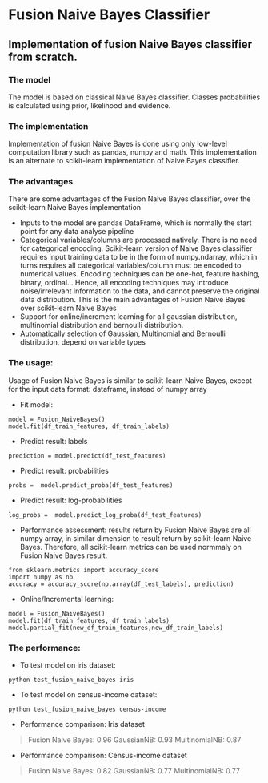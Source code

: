 # Fusion Naive Bayes Classifier
## Implementation of fusion Naive Bayes classifier from scratch.

### The model
The model is based on classical Naive Bayes classifier. Classes probabilities is calculated using prior, likelihood and evidence.

### The implementation
Implementation of fusion Naive Bayes is done using only low-level computation library such as pandas, numpy and math. 
This implementation is an alternate to scikit-learn implementation of Naive Bayes classifier.

### The advantages
There are some advantages of the Fusion Naive Bayes classifier, over the scikit-learn Naive Bayes implementation

- Inputs to the model are pandas DataFrame, which is normally the start point for any data analyse pipeline
- Categorical variables/columns are processed natively. There is no need for categorical encoding. Scikit-learn version of Naive Bayes classifier requires input training data to be in the form of numpy.ndarray, which in turns requires all categorical variables/column must be encoded to numerical values. Encoding techniques can be one-hot, feature hashing, binary, ordinal... Hence, all encoding techniques may introduce noise/irrelevant information to the data, and cannot preserve the original data distribution. This is the main advantages of Fusion Naive Bayes over scikit-learn Naive Bayes
- Support for online/increment learning for all gaussian distribution, multinomial distribution and bernoulli distribution.
- Automatically selection of Gaussian, Multinomial and Bernoulli distribution, depend on variable types

### The usage:
Usage of Fusion Naive Bayes is similar to scikit-learn Naive Bayes, except for the input data format: dataframe, instead of numpy array

- Fit model:
```
model = Fusion_NaiveBayes()
model.fit(df_train_features, df_train_labels)
```

- Predict result: labels
```
prediction = model.predict(df_test_features)
```

- Predict result: probabilities
```
probs =  model.predict_proba(df_test_features)
```

- Predict result: log-probabilities
```
log_probs =  model.predict_log_proba(df_test_features)
```

- Performance assessment: results return by Fusion Naive Bayes are all numpy array, in similar dimension to result return by scikit-learn Naive Bayes. Therefore, all scikit-learn metrics can be used normmaly on Fusion Naive Bayes result.
```
from sklearn.metrics import accuracy_score
import numpy as np
accuracy = accuracy_score(np.array(df_test_labels), prediction)
```

- Online/Incremental learning:
```
model = Fusion_NaiveBayes()
model.fit(df_train_features, df_train_labels)
model.partial_fit(new_df_train_features,new_df_train_labels)
```

### The performance:
- To test model on iris dataset:
```
python test_fusion_naive_bayes iris
```
- To test model on census-income dataset:
```
python test_fusion_naive_bayes census-income
```

- Performance comparison: Iris dataset
> Fusion Naive Bayes: 0.96
> GaussianNB: 0.93
> MultinomialNB: 0.87

- Performance comparison: Census-income dataset
> Fusion Naive Bayes: 0.82
> GaussianNB: 0.77
> MultinomialNB: 0.77